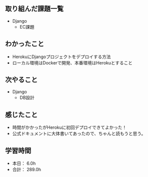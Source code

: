 ## 取り組んだ課題一覧

- Django
  - EC課題

## わかったこと

- HerokuにDjangoプロジェクトをデプロイする方法
- ローカル環境はDockerで開発、本番環境はHerokuとすること

## 次やること

- Django
  - DB設計

## 感じたこと
- 時間がかかったがHerokuに初回デプロイできてよかった！
- 公式ドキュメントに大体書いてあったので、ちゃんと読もうと思う。


## 学習時間

- 本日： 6.0h
- 合計： 289.0h
